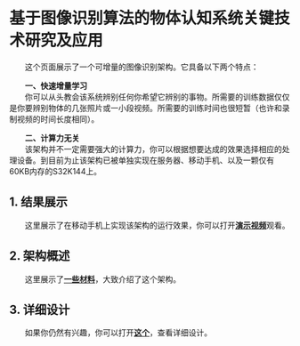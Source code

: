 # 基于图像识别算法的物体认知系统关键技术研究及应用

&emsp;&emsp;这个页面展示了一个可增量的图像识别架构。它具备以下两个特点：  

&emsp;&emsp;**一、快速增量学习**  
&emsp;&emsp;你可以从头教会该系统辨别任何你希望它辨别的事物。所需要的训练数据仅仅是你要辨别物体的几张照片或一小段视频。所需要的训练时间也很短暂（也许和录制视频的时间长度相同）。  

&emsp;&emsp;**二、计算力无关**   
&emsp;&emsp;该架构并不一定需要强大的计算力，你可以根据想要达成的效果选择相应的处理设备。到目前为止该架构已被单独实现在服务器、移动手机、以及一颗仅有60KB内存的S32K144上。  

## 1. 结果展示

&emsp;&emsp;这里展示了在移动手机上实现该架构的运行效果，你可以打开[**演示视频**](./result.mp4)观看。  

## 2. 架构概述

&emsp;&emsp;这里展示了[**一些材料**](./presentation.pdf)，大致介绍了这个架构。  

## 3. 详细设计

&emsp;&emsp;如果你仍然有兴趣，你可以打开[**这个**](./all.pdf)，查看详细设计。  
